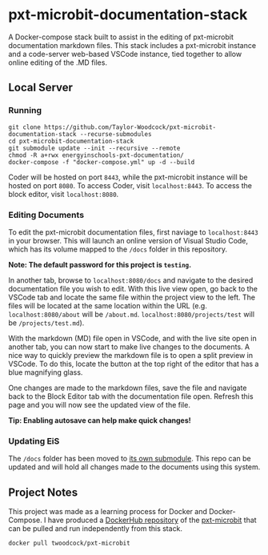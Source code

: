 # pxt-microbit-documentation-stack
A Docker-compose stack built to assist in the editing of pxt-microbit documentation markdown files. This stack includes a pxt-microbit instance and a code-server web-based VSCode instance, tied together to allow online editing of the .MD files.

## Local Server
### Running

```
git clone https://github.com/Taylor-Woodcock/pxt-microbit-documentation-stack --recurse-submodules
cd pxt-microbit-documentation-stack
git submodule update --init --recursive --remote
chmod -R a+rwx energyinschools-pxt-documentation/
docker-compose -f "docker-compose.yml" up -d --build
```

Coder will be hosted on port `8443`, while the pxt-microbit instance will be hosted on port `8080`.
To access Coder, visit `localhost:8443`. To access the block editor, visit `localhost:8080`.

### Editing Documents
To edit the pxt-microbit documentation files, first naviage to `localhost:8443` in your browser. This will launch an online version of Visual Studio Code, which has its volume mapped to the `/docs` folder in this repository.

**Note: The default password for this project is `testing`.**

In another tab, browse to `localhost:8080/docs` and navigate to the desired documentation file you wish to edit. With this live view open, go back to the VSCode tab and locate the same file within the project view to the left. The files will be located at the same location within the URL (e.g. `localhost:8080/about` will be `/about.md`. `localhost:8080/projects/test` will be `/projects/test.md`).

With the markdown (MD) file open in VSCode, and with the live site open in another tab, you can now start to make live changes to the documents. A nice way to quickly preview the markdown file is to open a split preview in VSCode. To do this, locate the button at the top right of the editor that has a blue magnifying glass.

One changes are made to the markdown files, save the file and navigate back to the Block Editor tab with the documentation file open. Refresh this page and you will now see the updated view of the file.

**Tip: Enabling autosave can help make quick changes!**

### Updating EiS

The `/docs` folder has been moved to [its own submodule](https://github.com/Taylor-Woodcock/energyinschools-pxt-documentation). This repo can be updated and will hold all changes made to the documents using this system.

## Project Notes
This project was made as a learning process for Docker and Docker-Compose. I have produced a [DockerHub repository](https://hub.docker.com/r/twoodcock/pxt-microbit) of the [pxt-microbit](https://github.com/microsoft/pxt-microbit) that can be pulled and run independently from this stack.

```
docker pull twoodcock/pxt-microbit
```
